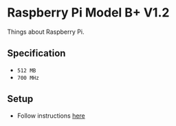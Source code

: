 # Raspberry Pi Model B+ V1.2

Things about Raspberry Pi.

## Specification

  * `512 MB`
  * `700 MHz`

## Setup

  * Follow instructions [here](https://www.raspberrypi.org/help/noobs-setup/)
